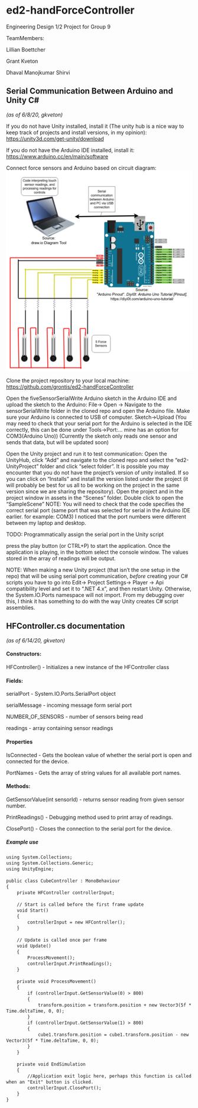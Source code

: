 # ed2-handForceController
Engineering Design 1/2 Project for Group 9

TeamMembers:

Lillian Boettcher

Grant Kveton

Dhaval Manojkumar Shirvi


## Serial Communication Between Arduino and Unity C# 
*(as of 6/8/20, gkveton)*

If you do not have Unity installed, install it (The unity hub is a nice way to keep track of projects and install versions, in my opinion):
https://unity3d.com/get-unity/download

If you do not have the Arduino IDE installed, install it:
https://www.arduino.cc/en/main/software

Connect force sensors and Arduino based on circuit diagram:
![proposal_hardware_schematic](readmeimgs/hardwareschem.png)

Clone the project repository to your local machine:
https://github.com/grontis/ed2-handForceController

Open the fiveSensorSerialWrite Arduino sketch in the Arduino IDE and upload the sketch to the Arduino:
File-> Open -> Navigate to the sensorSerialWrite folder in the cloned repo and open the Arduino file.
Make sure your Arduino is connected to USB of computer.
Sketch->Upload 
(You may need to check that your serial port for the Arduino is selected in the IDE correctly, this can be done under Tools->Port:… mine has an option for COM3(Arduino Uno))
(Currently the sketch only reads one sensor and sends that data, but will be updated soon)

Open the Unity project and run it to test communication:
Open the UnityHub, click “Add” and navigate to the cloned repo and select the “ed2-UnityProject” folder and click “select folder”. It is possible you may encounter that you do not have the project’s version of unity installed. If so you can click on “Installs” and install the version listed under the project (it will probably be best for us all to be working on the project in the same version since we are sharing the repository).
Open the project and in the project window in assets in the “Scenes” folder. Double click to open the “SampleScene”
NOTE: You will need to check that the code specifies the correct serial port (same port that was selected for serial in the Arduino IDE earlier. for example: COM3) I noticed that the port numbers were different between my laptop and desktop.

TODO: Programmatically assign the serial port in the Unity script

press the play button (or CTRL+P) to start the application.
Once the application is playing, in the bottom select the console window. The values stored in the array of readings will be output.

NOTE: When making a new Unity project (that isn’t the one setup in the repo) that will be using serial port communication, *before* creating your C# scripts you have to go into Edit-> Project Settings-> Player -> Api compatibility level and set it to “.NET 4.x”, and then restart Unity. Otherwise, the System.IO.Ports namespace will not import. From my debugging over this, I think it has something to do with the way Unity creates C# script assemblies. 

## HFController.cs documentation
*(as of 6/14/20, gkveton)*

#### Constructors:
HFController() - Initializes a new instance of the HFController class

#### Fields:
serialPort - System.IO.Ports.SerialPort object

serialMessage - incoming message form serial port

NUMBER_OF_SENSORS - number of sensors being read

readings - array containing sensor readings

#### Properties

IsConnected - Gets the boolean value of whether the serial port is open and connected for the device.

PortNames - Gets the array of string values for all available port names.

#### Methods:
GetSensorValue(int sensorId) - returns sensor reading from given sensor number. 

PrintReadings() - Debugging method used to print array of readings.

ClosePort() - Closes the connection to the serial port for the device.

##### Example use
```
using System.Collections;
using System.Collections.Generic;
using UnityEngine;

public class CubeController : MonoBehaviour
{
    private HFController controllerInput;   
    
    // Start is called before the first frame update
    void Start()
    {
        controllerInput = new HFController();
    }

    // Update is called once per frame
    void Update()
    {
        ProcessMovement();
        controllerInput.PrintReadings();
    }
    
    private void ProcessMovement()
    {
        if (controllerInput.GetSensorValue(0) > 800)
        {
            transform.position = transform.position + new Vector3(5f * Time.deltaTime, 0, 0);
        }
        if (controllerInput.GetSensorValue(1) > 800)
        {
            cube1.transform.position = cube1.transform.position - new Vector3(5f * Time.deltaTime, 0, 0);
        }
    }
    
    private void EndSimulation
    {
        //Application exit logic here, perhaps this function is called when an "Exit" button is clicked. 
        controllerInput.ClosePort();
    }
}
```
